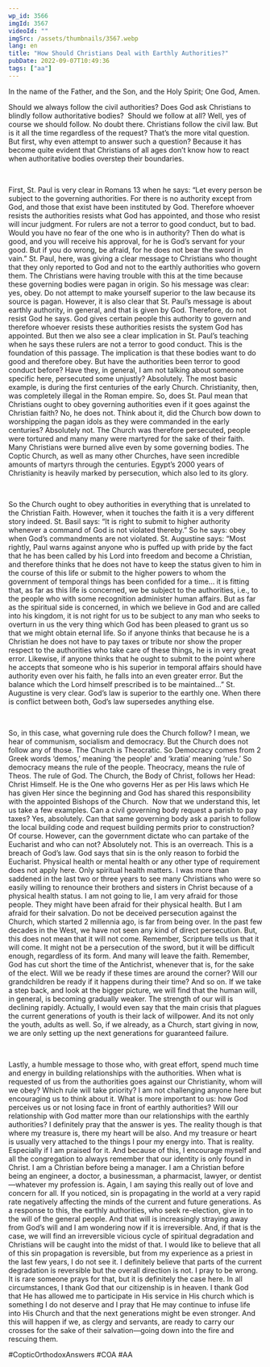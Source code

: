 ```yaml
---
wp_id: 3566
imgId: 3567
videoId: ""
imgSrc: /assets/thumbnails/3567.webp
lang: en
title: "How Should Christians Deal with Earthly Authorities?"
pubDate: 2022-09-07T10:49:36
tags: ["aa"]
---
```


<!-- page: 6 -->

<p>In the name of the Father, and the Son, and the Holy Spirit; One God, Amen.</p>
<p><span data-contrast="auto">Should we always follow the civil authorities? Does God ask Christians to blindly follow authoritative bodies?  Should we follow at all? Well, yes of course we should follow. No doubt there. Christians follow the civil law. But is it all the time regardless of the request? That’s the more vital question. But first, why even attempt to answer such a question? Because it has become quite evident that Christians of all ages don’t know how to react when authoritative bodies overstep their boundaries. </span><span data-ccp-props="{&quot;201341983&quot;:0,&quot;335559739&quot;:0,&quot;335559740&quot;:240}"> </span></p>
<p><span data-ccp-props="{&quot;201341983&quot;:0,&quot;335559739&quot;:0,&quot;335559740&quot;:240}"> </span></p>
<p><span data-contrast="auto">First, St. Paul is very clear in Romans 13 when he says: “Let every person be subject to the governing authorities. For there is no authority except from God, and those that exist have been instituted by God. Therefore whoever resists the authorities resists what God has appointed, and those who resist will incur judgment. For rulers are not a terror to good conduct, but to bad. Would you have no fear of the one who is in authority? Then do what is good, and you will receive his approval, for he is God&#8217;s servant for your good. But if you do wrong, be afraid, for he does not bear the sword in vain.” St. Paul, here, was giving a clear message to Christians who thought that they only reported to God and not to the earthly authorities who govern them. The Christians were having trouble with this at the time because these governing bodies were pagan in origin. So his message was clear: yes, obey. Do not attempt to make yourself superior to the law because its source is pagan. However, it is also clear that St. Paul’s message is about earthly authority, in general, and that is given by God. Therefore, do not resist God he says. God gives certain people this authority to govern and therefore whoever resists these authorities resists the system God has appointed. But then we also see a clear implication in St. Paul’s teaching when he says these rulers are not a terror to good conduct. This is the foundation of this passage. The implication is that these bodies want to do good and therefore obey. But have the authorities been terror to good conduct before? Have they, in general, I am not talking about someone specific here, persecuted some unjustly? Absolutely. The most basic example, is during the first centuries of the early Church. Christianity, then, was completely illegal in the Roman empire. So, does St. Paul mean that Christians ought to obey governing authorities even if it goes against the Christian faith? No, he does not. Think about it, did the Church bow down to worshipping the pagan idols as they were commanded in the early centuries? Absolutely not. The Church was therefore persecuted, people were tortured and many many were martyred for the sake of their faith. Many Christians were burned alive even by some governing bodies. The Coptic Church, as well as many other Churches, have seen incredible amounts of martyrs through the centuries. Egypt’s 2000 years of Christianity is heavily marked by persecution, which also led to its glory.</span><span data-ccp-props="{&quot;201341983&quot;:0,&quot;335559739&quot;:0,&quot;335559740&quot;:240}"> </span></p>
<p><span data-ccp-props="{&quot;201341983&quot;:0,&quot;335559739&quot;:0,&quot;335559740&quot;:240}"> </span></p>
<p><span data-contrast="auto">So the Church ought to obey authorities in everything that is unrelated to the Christian Faith. However, when it touches the faith it is a very different story indeed. St. Basil says: “It is right to submit to higher authority whenever a command of God is not violated thereby.” So he says: obey when God’s commandments are not violated. St. Augustine says: “Most rightly, Paul warns against anyone who is puffed up with pride by the fact that he has been called by his Lord into freedom and become a Christian, and therefore thinks that he does not have to keep the status given to him in the course of this life or submit to the higher powers to whom the government of temporal things has been confided for a time… it is fitting that, as far as this life is concerned, we be subject to the authorities, i.e., to the people who with some recognition administer human affairs. But as far as the spiritual side is concerned, in which we believe in God and are called into his kingdom, it is not right for us to be subject to any man who seeks to overturn in us the very thing which God has been pleased to grant us so that we might obtain eternal life. So if anyone thinks that because he is a Christian he does not have to pay taxes or tribute nor show the proper respect to the authorities who take care of these things, he is in very great error. Likewise, if anyone thinks that he ought to submit to the point where he accepts that someone who is his superior in temporal affairs should have authority even over his faith, he falls into an even greater error. But the balance which the Lord himself prescribed is to be maintained…” St. Augustine is very clear. God’s law is superior to the earthly one. When there is conflict between both, God’s law supersedes anything else. </span><span data-ccp-props="{&quot;201341983&quot;:0,&quot;335559739&quot;:0,&quot;335559740&quot;:240}"> </span></p>
<p><span data-ccp-props="{&quot;201341983&quot;:0,&quot;335559739&quot;:0,&quot;335559740&quot;:240}"> </span></p>
<p><span data-contrast="auto">So, in this case, what governing rule does the Church follow? I mean, we hear of communism, socialism and democracy. But the Church does not follow any of those. The Church is Theocratic. So Democracy comes from 2 Greek words ‘demos,’ meaning ‘the people’ and ‘kratia’ meaning ‘rule.’ So democracy means the rule of the people. Theocracy, means the rule of Theos. The rule of God. The Church, the Body of Christ, follows her Head: Christ Himself. He is the One who governs Her as per His laws which He has given Her since the beginning and God has shared this responsibility with the appointed Bishops of the Church.  Now that we understand this, let us take a few examples. Can a civil governing body request a parish to pay taxes? Yes, absolutely. Can that same governing body ask a parish to follow the local building code and request building permits prior to construction? Of course. However, can the government dictate who can partake of the Eucharist and who can not? Absolutely not. This is an overreach. This is a breach of God’s law. God says that sin is the only reason to forbid the Eucharist. Physical health or mental health or any other type of requirement does not apply here. Only spiritual health matters. I was more than saddened in the last two or three years to see many Christians who were so easily willing to renounce their brothers and sisters in Christ because of a physical health status. I am not going to lie, I am very afraid for those people. They might have been afraid for their physical health. But I am afraid for their salvation. Do not be deceived persecution against the Church, which started 2 millennia ago, is far from being over. In the past few decades in the West, we have not seen any kind of direct persecution. But, this does not mean that it will not come. Remember, Scripture tells us that it will come. It might not be a persecution of the sword, but it will be difficult enough, regardless of its form. And many will leave the faith. Remember, God has cut short the time of the Antichrist, whenever that is, for the sake of the elect. Will we be ready if these times are around the corner? Will our grandchildren be ready if it happens during their time? And so on. If we take a step back, and look at the bigger picture, we will find that the human will, in general, is becoming gradually weaker. The strength of our will is declining rapidly. Actually, I would even say that the main crisis that plagues the current generations of youth is their lack of willpower. And its not only the youth, adults as well. So, if we already, as a Church, start giving in now, we are only setting up the next generations for guaranteed failure. </span><span data-ccp-props="{&quot;201341983&quot;:0,&quot;335559739&quot;:0,&quot;335559740&quot;:240}"> </span></p>
<p><span data-ccp-props="{&quot;201341983&quot;:0,&quot;335559739&quot;:0,&quot;335559740&quot;:240}"> </span></p>
<p><span data-contrast="auto">Lastly, a humble message to those who, with great effort, spend much time and energy in building relationships with the authorities. When what is requested of us from the authorities goes against our Christianity, whom will we obey? Which rule will take priority? I am not challenging anyone here but encouraging us to think about it. What is more important to us: how God perceives us or not losing face in front of earthly authorities? Will our relationship with God matter more than our relationships with the earthly authorities? I definitely pray that the answer is yes. The reality though is that where my treasure is, there my heart will be also. And my treasure or heart is usually very attached to the things I pour my energy into. That is reality. Especially if I am praised for it. And because of this, I encourage myself and all the congregation to always remember that our identity is only found in Christ. I am a Christian before being a manager. I am a Christian before being an engineer, a doctor, a businessman, a pharmacist, lawyer, or dentist—whatever my profession is. Again, I am saying this really out of love and concern for all. If you noticed, sin is propagating in the world at a very rapid rate negatively affecting the minds of the current and future generations. As a response to this, the earthly authorities, who seek re-election, give in to the will of the general people. And that will is increasingly straying away from God’s will and I am wondering now if it is irreversible. And, if that is the case, we will find an irreversible vicious cycle of spiritual degradation and Christians will be caught into the midst of that. I would like to believe that all of this sin propagation is reversible, but from my experience as a priest in the last few years, I do not see it. I definitely believe that parts of the current degradation is reversible but the overall direction is not. I pray to be wrong. It is rare someone prays for that, but it is definitely the case here. In all circumstances, I thank God that our citizenship is in heaven. I thank God that He has allowed me to participate in His service in His church which is something I do not deserve and I pray that He may continue to infuse life into His Church and that the next generations might be even stronger. And this will happen if we, as clergy and servants, are ready to carry our crosses for the sake of their salvation—going down into the fire and rescuing them. </span><span data-ccp-props="{&quot;201341983&quot;:0,&quot;335559739&quot;:0,&quot;335559740&quot;:240}"> </span></p>
<p>#CopticOrthodoxAnswers #COA #AA</p>
